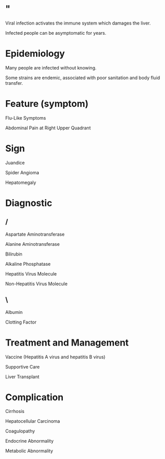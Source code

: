 # "

Viral infection activates the immune system which damages the liver.

Infected people can be asymptomatic for years.

# Epidemiology

Many people are infected without knowing.

Some strains are endemic, associated with poor sanitation and body fluid transfer.

# Feature (symptom)

Flu-Like Symptoms

Abdominal Pain at Right Upper Quadrant

# Sign

Juandice

Spider Angioma

Hepatomegaly

# Diagnostic

## /

Aspartate Aminotransferase

Alanine Aminotransferase

Bilirubin

Alkaline Phosphatase

Hepatitis Virus Molecule

Non-Hepatitis Virus Molecule

## \

Albumin

Clotting Factor

# Treatment and Management

Vaccine
(Hepatitis A virus and hepatitis B virus)

Supportive Care

Liver Transplant

# Complication

Cirrhosis

Hepatocellular Carcinoma

Coagulopathy

Endocrine Abnormality

Metabolic Abnormality
